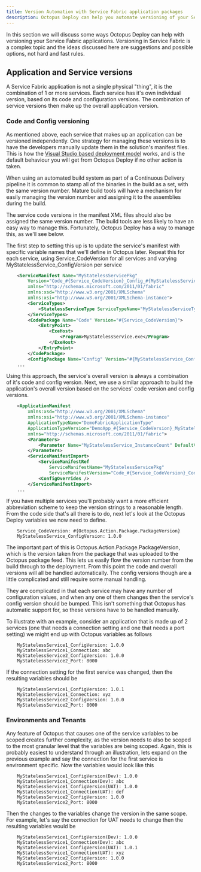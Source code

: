 ```yaml
---
title: Version Automation with Service Fabric application packages
description: Octopus Deploy can help you automate versioning of your Service Fabric application packages.
---
```


In this section we will discuss some ways Octopus Deploy can help with versioning your Service Fabric applications. Versioning in Service Fabric is a complex topic and the ideas discussed here are suggestions and possible options, not hard and fast rules.

## Application and Service versions
A Service Fabric application is not a single physical "thing", it is the combination of 1 or more services. Each service has it's own individual version, based on its code and configuration versions. The combination of service versions then make up the overall application version.

### Code and Config versioning
As mentioned above, each service that makes up an application can be versioned independently. One strategy for managing these versions is to have the developers manually update them in the solution's manifest files. This is how the [Visual Studio based deployment model](https://docs.microsoft.com/en-us/azure/service-fabric/service-fabric-application-upgrade-tutorial) works, and is the default behaviour you will get from Octopus Deploy if no other action is taken.

When using an automated build system as part of a Continuous Delivery pipeline it is common to stamp all of the binaries in the build as a set, with the same version number. Mature build tools will have a mechanism for easily managing the version number and assigning it to the assemblies during the build.

The service code versions in the manifest XML files should also be assigned the same version number. The build tools are less likely to have an easy way to manage this. Fortunately, Octopus Deploy has a way to manage this, as we'll see below.

The first step to setting this up is to update the service's manifest with specific variable names that we'll define in Octopus later. Repeat this for each service, using Service_CodeVersion for all services and varying MyStatelessService_ConfigVersion per service

```xml
	<ServiceManifest Name="MyStatelessServicePkg"
        Version="Code_#{Service_CodeVersion}_Config_#{MyStatelessService_ConfigVersion}"
        xmlns="http://schemas.microsoft.com/2011/01/fabric"
        xmlns:xsd="http://www.w3.org/2001/XMLSchema"
        xmlns:xsi="http://www.w3.org/2001/XMLSchema-instance">
        <ServiceTypes>
            <StatelessServiceType ServiceTypeName="MyStatelessServiceType" />
        </ServiceTypes>
        <CodePackage Name="Code" Version="#{Service_CodeVersion}">
        	<EntryPoint>
        		<ExeHost>
        			<Program>MyStatelessService.exe</Program>
        		</ExeHost>
            </EntryPoint>
        </CodePackage>
        <ConfigPackage Name="Config" Version="#{MyStatelessService_ConfigVersion}" />
    ...
```

Using this approach, the service's overall version is always a combination of it's code and config version. Next, we use a similar approach to build the application's overall version based on the services' code version and config versions.

```xml
	<ApplicationManifest 
        xmlns:xsd="http://www.w3.org/2001/XMLSchema" 
        xmlns:xsi="http://www.w3.org/2001/XMLSchema-instance" 
        ApplicationTypeName="DemoFabricApplicationType" 
        ApplicationTypeVersion="DemoApp_#{Service_CodeVersion}_MyStatelessService_#{MyStatelessService_ConfigVersion}"
        xmlns="http://schemas.microsoft.com/2011/01/fabric">
        <Parameters>
            <Parameter Name="MyStatelessService_InstanceCount" DefaultValue="-1" />
		</Parameters>
		<ServiceManifestImport>
			<ServiceManifestRef 
            	ServiceManifestName="MyStatelessServicePkg"
				ServiceManifestVersion="Code_#{Service_CodeVersion}_Config_#{MyStatelessService_ConfigVersion}" />
			<ConfigOverrides />
		</ServiceManifestImport>
	...
```

If you have multiple services you'll probably want a more efficient abbreviation scheme to keep the version strings to a reasonable length. From the code side that's all there is to do, next let's look at the Octopus Deploy variables we now need to define.

```
    Service_CodeVersion: #{Octopus.Action.Package.PackageVersion}
    MyStatelessService_ConfigVersion: 1.0.0
```

The important part of this is Octopus.Action.Package.PackageVersion, which is the version taken from the package that was uploaded to the Octopus package feed. This lets us easily flow the version number from the build through to the deployment. From this point the code and overall versions will all be handled automatically. The config versions though are a little complicated and still require some manual handling.

They are complicated in that each service may have any number of configuration values, and when any one of them changes then the service's config version should be bumped. This isn't something that Octopus has automatic support for, so these versions have to be handled manually.

To illustrate with an example, consider an application that is made up of 2 services (one that needs a connection setting and one that needs a port setting) we might end up with Octopus variables as follows

```
    MyStatelessService1_ConfigVersion: 1.0.0
    MyStatelessService1_Connection: abc
    MyStatelessService2_ConfigVersion: 1.0.0
    MyStatelessService2_Port: 8000
```

If the connection setting for the first service was changed, then the resulting variables should be

```
    MyStatelessService1_ConfigVersion: 1.0.1
    MyStatelessService1_Connection: xyz
    MyStatelessService2_ConfigVersion: 1.0.0
    MyStatelessService2_Port: 8000
```

### Environments and Tenants
Any feature of Octopus that causes one of the service variables to be scoped creates further complexity, as the version needs to also be scoped to the most granular level that the variables are being scoped. Again, this is probably easiest to understand through an illustration, lets expand on the previous example and say the connection for the first service is environment specific. Now the variables would look like this

```
    MyStatelessService1_ConfigVersion(Dev): 1.0.0
    MyStatelessService1_Connection(Dev): abc
    MyStatelessService1_ConfigVersion(UAT): 1.0.0
    MyStatelessService1_Connection(UAT): def
    MyStatelessService2_ConfigVersion: 1.0.0
    MyStatelessService2_Port: 8000
```

Then the changes to the variables change the version in the same scope. For example, let's say the connection for UAT needs to change then the resulting variables would be

```
    MyStatelessService1_ConfigVersion(Dev): 1.0.0
    MyStatelessService1_Connection(Dev): abc
    MyStatelessService1_ConfigVersion(UAT): 1.0.1
    MyStatelessService1_Connection(UAT): xyz
    MyStatelessService2_ConfigVersion: 1.0.0
    MyStatelessService2_Port: 8000
```
